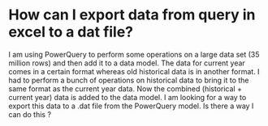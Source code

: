 
# How can I export data from query in excel to a dat file?

I am using PowerQuery to perform some operations on a large data set (35 million rows) and then add it to a data model.
The data for current year comes in a certain format whereas old historical data is in another format. I had to perform a bunch of operations on historical data to bring it to the same format as the current year data.
Now the combined (historical + current year) data is added to the data model. I am looking for a way to export this data to a .dat file from the PowerQuery model. Is there a way I can do this ?

        